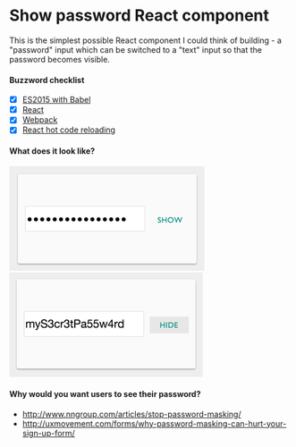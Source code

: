 # Show password React component

This is the simplest possible React component I could think of building - a
"password" input which can be switched to a "text" input so that the password
becomes visible.

#### Buzzword checklist

- [x] [ES2015 with Babel](https://babeljs.io/)
- [x] [React](http://facebook.github.io/react/)
- [x] [Webpack](http://webpack.github.io/)
- [x] [React hot code reloading](https://github.com/gaearon/react-hot-loader)

#### What does it look like?

![Hidden](https://raw.githubusercontent.com/nickpad/showpassword.js/master/images/hide.png)
![Visible](https://raw.githubusercontent.com/nickpad/showpassword.js/master/images/show.png)

#### Why would you want users to see their password?

* http://www.nngroup.com/articles/stop-password-masking/
* http://uxmovement.com/forms/why-password-masking-can-hurt-your-sign-up-form/
